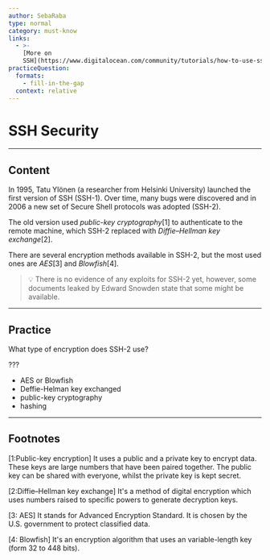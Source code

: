 ```yaml
---
author: SebaRaba
type: normal
category: must-know
links:
  - >-
    [More on
    SSH](https://www.digitalocean.com/community/tutorials/how-to-use-ssh-to-connect-to-a-remote-server-in-ubuntu){website}
practiceQuestion:
  formats:
    - fill-in-the-gap
  context: relative
---
```


# SSH Security

---

## Content

In 1995, Tatu Ylönen (a researcher from Helsinki University) launched the first version of SSH (SSH-1). Over time, many bugs were discovered and in 2006 a new set of Secure Shell protocols was adopted (SSH-2).

The old version used _public-key cryptography_[1] to authenticate to the remote machine, which SSH-2 replaced with _Diffie–Hellman key exchange_[2].

There are several encryption methods available in SSH-2, but the most used ones are _AES_[3] and _Blowfish_[4].

> 💡 There is no evidence of any exploits for SSH-2 yet, however, some documents leaked by Edward Snowden state that some might be available.

---

## Practice

What type of encryption does SSH-2 use?

???

- AES or Blowfish
- Deffie-Helman key exchanged
- public-key cryptography
- hashing

---

## Footnotes

[1:Public-key encryption]
It uses a public and a private key to encrypt data. These keys are large numbers that have been paired together. The public key can be shared with everyone, whilst the private key is kept secret.

[2:Diffie–Hellman key exchange]
It's a method of digital encryption which uses numbers raised to specific powers to generate decryption keys.

[3: AES]
It stands for Advanced Encryption Standard. It is chosen by the U.S. government to protect classified data.

[4: Blowfish]
It's an encryption algorithm that uses an variable-length key (form 32 to 448 bits).
